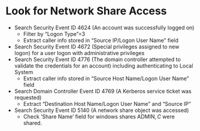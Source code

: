 # Look for Network Share Access
- Search Security Event ID 4624 (An account was successfully logged on)
  - Filter by “Logon Type”=3
  - Extract caller info stored in “Source IP/Logon User Name” field 
- Search Security Event ID 4672 (Special privileges assigned to new logon) for a user logon with administrative privileges
- Search Security Event ID 4776 (The domain controller attempted to validate the credentials for an account) including authenticating to Local System
  -  Extract caller info stored in “Source Host Name/Logon User Name” field
- Search Domain Controller Event ID 4769 (A Kerberos service ticket was requested)
  - Extract “Destination Host Name/Logon User Name” and “Source IP”
- Search Security Event ID 5140 (A network share object was accessed)
  - Check ‘Share Name’ field for windows shares ADMIN$, C$ were shared.
